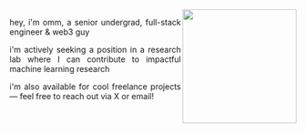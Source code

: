 <img align="right" src="https://m.media-amazon.com/images/I/615CdAK4xEL._AC_UF350,350_QL80_.jpg" width="200">

<div style="text-align: justify;">

hey, i'm omm, a senior undergrad, full-stack engineer & web3 guy


i'm actively seeking a position in a research lab where I can contribute to impactful machine learning research

i'm also available for cool freelance projects — feel free to reach out via X or email!

</div>